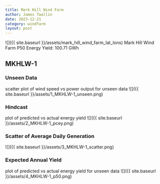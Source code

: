 ```yaml
---
title: Mark Hill Wind Farm
author: James Twallin
date: 2023-12-21
category: windfarm
layout: post
---
```

![]({{ site.baseurl }}/assets/mark_hill_wind_farm_lat_lons)
Mark Hill Wind Farm P50 Energy Yield: 100.71 GWh

MKHLW-1
-------------
### Unseen Data 
scatter plot of wind speed vs power output for unseen data
![]({{ site.baseurl }}/assets/1_MKHLW-1_unseen.png)
### Hindcast 
plot of predicted vs actual energy yield
![]({{ site.baseurl }}/assets/2_MKHLW-1_pcey.png)
### Scatter of Average Daily Generation 

![]({{ site.baseurl }}/assets/3_MKHLW-1_scatter.png)
### Expected Annual Yield 
plot of predicted vs actual energy yield for unseen data
![]({{ site.baseurl }}/assets/4_MKHLW-1_p50.png)

